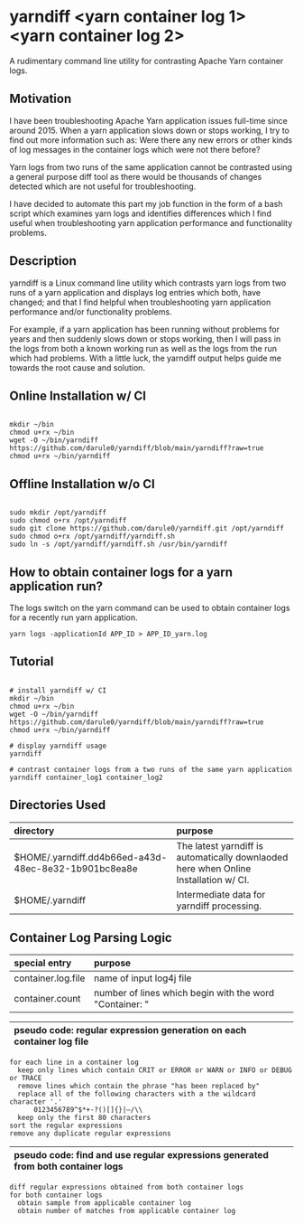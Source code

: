 # yarndiff <yarn container log 1> <yarn container log 2>
A rudimentary command line utility for contrasting Apache Yarn container logs.

## Motivation
I have been troubleshooting Apache Yarn application issues full-time since around 2015. When a yarn application slows down or stops working, I try to find out more information such as: Were there any new errors or other kinds of log messages in the container logs which were not there before?

Yarn logs from two runs of the same application cannot be contrasted using a general purpose diff tool as there would be thousands of changes detected which are not useful for troubleshooting.

I have decided to automate this part my job function in the form of a bash script which examines yarn logs and identifies differences which I find useful when troubleshooting yarn application performance and functionality problems. 
  
## Description
yarndiff is a Linux command line utility which contrasts yarn logs from two runs of a yarn application and displays log entries which both, have changed; and that I find helpful when troubleshooting yarn application performance and/or functionality problems.

For example, if a yarn application has been running without problems for years and then suddenly slows down or stops working, then I will pass in the logs from both a known working run as well as the logs from the run which had problems. With a little luck, the yarndiff output helps guide me towards the root cause and solution.

## Online Installation w/ CI
```console

mkdir ~/bin
chmod u+rx ~/bin
wget -O ~/bin/yarndiff https://github.com/darule0/yarndiff/blob/main/yarndiff?raw=true
chmod u+rx ~/bin/yarndiff

```



## Offline Installation w/o CI
```console

sudo mkdir /opt/yarndiff
sudo chmod o+rx /opt/yarndiff
sudo git clone https://github.com/darule0/yarndiff.git /opt/yarndiff
sudo chmod o+rx /opt/yarndiff/yarndiff.sh
sudo ln -s /opt/yarndiff/yarndiff.sh /usr/bin/yarndiff

```

## How to obtain container logs for a yarn application run?
The logs switch on the yarn command can be used to obtain container logs for a recently run yarn application.
```console
yarn logs -applicationId APP_ID > APP_ID_yarn.log
```

## Tutorial
```console

# install yarndiff w/ CI
mkdir ~/bin
chmod u+rx ~/bin
wget -O ~/bin/yarndiff https://github.com/darule0/yarndiff/blob/main/yarndiff?raw=true
chmod u+rx ~/bin/yarndiff

# display yarndiff usage
yarndiff

# contrast container logs from a two runs of the same yarn application
yarndiff container_log1 container_log2

```

## Directories Used
| directory | purpose |
| :--- | :--- |
| $HOME/.yarndiff.dd4b66ed-a43d-48ec-8e32-1b901bc8ea8e | The latest yarndiff is automatically downlaoded here when Online Installation w/ CI. |
| $HOME/.yarndiff | Intermediate data for yarndiff processing. |

## Container Log Parsing Logic
| special entry | purpose |
| :--- | :--- |
| container.log.file | name of input log4j file |
| container.count | number of lines which begin with the word "Container: "|

| pseudo code: regular expression generation on each container log file |
| :--- |
```console
for each line in a container log
  keep only lines which contain CRIT or ERROR or WARN or INFO or DEBUG or TRACE
  remove lines which contain the phrase "has been replaced by"
  replace all of the following characters with a the wildcard character '.'
      0123456789^$*+-?()[]{}|—/\\
  keep only the first 80 characters
sort the regular expressions
remove any duplicate regular expressions
```
| pseudo code: find and use regular expressions generated from both container logs |
| :--- |
```console
diff regular expressions obtained from both container logs
for both container logs
  obtain sample from applicable container log
  obtain number of matches from applicable container log
```




